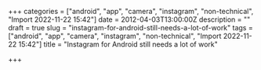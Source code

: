 +++
categories = ["android", "app", "camera", "instagram", "non-technical", "Import 2022-11-22 15:42"]
date = 2012-04-03T13:00:00Z
description = ""
draft = true
slug = "instagram-for-android-still-needs-a-lot-of-work"
tags = ["android", "app", "camera", "instagram", "non-technical", "Import 2022-11-22 15:42"]
title = "Instagram for Android still needs a lot of work"

+++





